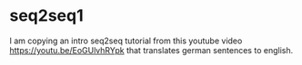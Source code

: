 # seq2seq1

I am copying an intro seq2seq tutorial from this youtube video https://youtu.be/EoGUlvhRYpk that translates german sentences to english.  

